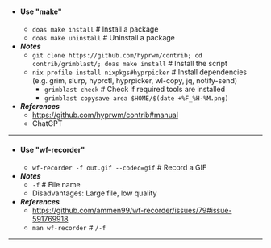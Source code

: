 - #### Use "make"
    - `doas make install` # Install a package
    - `doas make uninstall` # Uninstall a package
- ***Notes***
    - `git clone https://github.com/hyprwm/contrib; cd contrib/grimblast/; doas make install` # Install the script
    - `nix profile install nixpkgs#hyprpicker` # Install dependencies (e.g. grim, slurp, hyprctl, hyprpicker, wl-copy, jq, notify-send)
        - `grimblast check` # Check if required tools are installed
        - `grimblast copysave area $HOME/$(date +%F_%H-%M.png)`
- ***References***
    - https://github.com/hyprwm/contrib#manual
    - ChatGPT
- ---
- #### Use "wf-recorder"
    - `wf-recorder -f out.gif --codec=gif` # Record a GIF
- ***Notes***
    - `-f` # File name
    - Disadvantages: Large file, low quality
- ***References***
    - https://github.com/ammen99/wf-recorder/issues/79#issue-591769918
    - `man wf-recorder` # `/-f`
- ---
